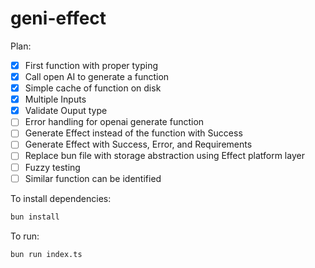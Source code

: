 # geni-effect

Plan: 

- [x] First function with proper typing
- [x] Call open AI to generate a function
- [x] Simple cache of function on disk
- [x] Multiple Inputs
- [x] Validate Ouput type
- [ ] Error handling for openai generate function
- [ ] Generate Effect instead of the function with Success
- [ ] Generate Effect with Success, Error, and Requirements
- [ ] Replace bun file with storage abstraction using Effect platform layer
- [ ] Fuzzy testing
- [ ] Similar function can be identified 

To install dependencies:

```bash
bun install
```

To run:

```bash
bun run index.ts
```
